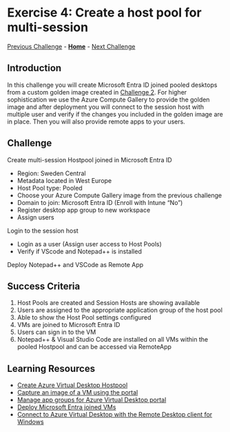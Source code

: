 # Exercise 4: Create a host pool for multi-session
[Previous Challenge](./03-start-VM-on-connect.md) - **[Home](../Readme.md)** - [Next Challenge](./05-Implement-FSLogix-Profile-Solution.md)

## Introduction
In this challenge you will create Microsoft Entra ID joined pooled desktops from a custom golden image created in [Challenge 2](./02-Create-a-custom-golden-image.md). For higher sophistication we use the Azure Compute Gallery to provide the golden image and after deployment you will connect to the session host with multiple user and verify if the changes you included in the golden image are in place. Then you will also provide remote apps to your users.

## Challenge
Create multi-session Hostpool joined in Microsoft Entra ID
- Region: Sweden Central  
- Metadata located in West Europe  
- Host Pool type: Pooled
- Choose your Azure Compute Gallery image from the previous challenge
- Domain to join: Microsoft Entra ID (Enroll with Intune “No”)
- Register desktop app group to new workspace
- Assign users

Login to the session host
- Login as a user (Assign user access to Host Pools)
- Verify if VScode and Notepad++ is installed

Deploy Notepad++ and VSCode as Remote App

## Success Criteria
1.	Host Pools are created and Session Hosts are showing available
2.	Users are assigned to the appropriate application group of the host pool
3.	Able to show the Host Pool settings configured
4.	VMs are joined to Microsoft Entra ID
5.	Users can sign in to the VM
6.	Notepad++ & Visual Studio Code are installed on all VMs within the pooled Hostpool and can be accessed via RemoteApp

## Learning Resources
- [Create Azure Virtual Desktop Hostpool](https://learn.microsoft.com/en-us/azure/virtual-desktop/create-host-pools-azure-marketplace)
- [Capture an image of a VM using the portal](https://learn.microsoft.com/en-us/azure/virtual-machines/capture-image-portal)
- [Manage app groups for Azure Virtual Desktop portal](https://learn.microsoft.com/en-us/azure/virtual-desktop/manage-app-groups)
- [Deploy Microsoft Entra joined VMs](https://learn.microsoft.com/en-us/azure/virtual-desktop/azure-ad-joined-session-hosts#deploy-microsoft-entra-joined-vms)
- [Connect to Azure Virtual Desktop with the Remote Desktop client for Windows](https://learn.microsoft.com/en-us/azure/virtual-desktop/users/connect-windows?tabs=subscribe#install-the-windows-desktop-client)
